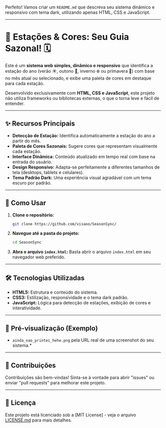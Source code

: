 Perfeito\! Vamos criar um `README.md` que descreva seu sistema dinâmico e responsivo com tema dark, utilizando apenas HTML, CSS e JavaScript.

-----

# 🎨 Estações & Cores: Seu Guia Sazonal\! 🗓️

Este é um **sistema web simples, dinâmico e responsivo** que identifica a estação do ano (verão ☀️, outono 🍂, inverno ❄️ ou primavera 🌷) com base no mês atual ou selecionado, e exibe uma paleta de cores em destaque para cada estação.

Desenvolvido exclusivamente com **HTML, CSS e JavaScript**, este projeto não utiliza frameworks ou bibliotecas externas, o que o torna leve e fácil de entender.

-----

## ✨ Recursos Principais

  * **Detecção de Estação:** Identifica automaticamente a estação do ano a partir do mês.
  * **Paleta de Cores Sazonais:** Sugere cores que representam visualmente cada estação.
  * **Interface Dinâmica:** Conteúdo atualizado em tempo real com base na entrada do usuário.
  * **Design Responsivo:** Adapta-se perfeitamente a diferentes tamanhos de tela (desktops, tablets e celulares).
  * **Tema Padrão Dark:** Uma experiência visual agradável com um tema escuro por padrão.

-----

## 🚀 Como Usar

1.  **Clone o repositório:**
    ```bash
    git clone https://github.com/visaoo/SeasonSync/
    ```
2.  **Navegue até a pasta do projeto:**
    ```bash
    cd SeasonSync
    ```
3.  **Abra o arquivo `index.html`:**
    Basta abrir o arquivo `index.html` em seu navegador web preferido.

-----

## 🛠️ Tecnologias Utilizadas

  * **HTML5:** Estrutura e conteúdo do sistema.
  * **CSS3:** Estilização, responsividade e o tema dark padrão.
  * **JavaScript:** Lógica para detecção de estações, exibição de cores e interatividade.

-----

## 📸 Pré-visualização (Exemplo)

* `ainda_nao_printei_hehe.png` pela URL real de uma screenshot do seu sistema.*

-----

## 🤝 Contribuições

Contribuições são bem-vindas\! Sinta-se à vontade para abrir "issues" ou enviar "pull requests" para melhorar este projeto.

-----

## 📄 Licença

Este projeto está licenciado sob a [MIT License] - veja o arquivo [LICENSE.md](LICENSE.md) para mais detalhes.
